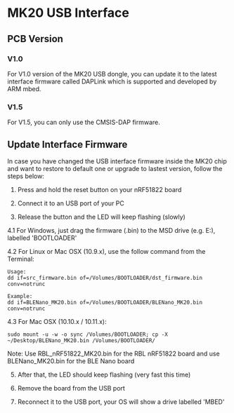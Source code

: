 # MK20 USB Interface


## PCB Version

### V1.0

For V1.0 version of the MK20 USB dongle, you can update it to the latest interface firmware called DAPLink which is supported and developed by ARM mbed.

### V1.5

For V1.5, you can only use the CMSIS-DAP firmware.


## Update Interface Firmware
 
In case you have changed the USB interface firmware inside the MK20 chip and want to restore to default one or upgrade to lastest version, follow the steps below:

1. Press and hold the reset button on your nRF51822 board 

2. Connect it to an USB port of your PC 

3. Release the button and the LED will keep flashing (slowly) 

4.1 For Windows, just drag the firmware (.bin) to the MSD drive (e.g. E:), labelled 'BOOTLOADER'

4.2 For Linux or Mac OSX (10.9.x), use the follow command from the Terminal:

    Usage:
	dd if=src_firmware.bin of=/Volumes/BOOTLOADER/dst_firmware.bin conv=notrunc

    Example:
	dd if=BLENano_MK20.bin of=/Volumes/BOOTLOADER/BLENano_MK20.bin conv=notrunc

4.3 For Mac OSX (10.10.x / 10.11.x):

    sudo mount -u -w -o sync /Volumes/BOOTLOADER; cp -X ~/Desktop/BLENano_MK20.bin /Volumes/BOOTLOADER/

Note: Use RBL_nRF51822_MK20.bin for the RBL nRF51822 board and use BLENano_MK20.bin for the BLE Nano board

5. After that, the LED should keep flashing (very fast this time) 

6. Remove the board from the USB port 

7. Reconnect it to the USB port, your OS will show a drive labelled 'MBED'

